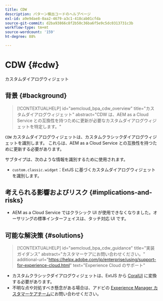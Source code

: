 ```yaml
---
title: CDW
description: パターン検出コードのヘルプページ
exl-id: a9e9dae8-0aa2-4679-a3c1-418cab01cfda
source-git-commit: d2ba93866c8f2b50c36ba6f5e9c5dc0313731c3b
workflow-type: tm+mt
source-wordcount: '159'
ht-degree: 88%

---
```


# CDW {#cdw}

カスタムダイアログウィジェット

## 背景 {#background}

>[!CONTEXTUALHELP]
>id="aemcloud_bpa_cdw_overview"
>title="カスタムダイアログウィジェット"
>abstract="CDW は、AEM as a Cloud Service との互換性を持つために更新が必要なカスタムダイアログウィジェットを特定します。"

`CDW`  カスタムダイアログウィジェットは、カスタムクラシックダイアログウィジェットを識別します。 これらは、AEM as a Cloud Service との互換性を持つために更新する必要があります。

サブタイプは、次のような情報を識別するために使用されます。

* `custom.classic.widget`：ExtJS に基づくカスタムダイアログウィジェットを識別します。

## 考えられる影響およびリスク {#implications-and-risks}

* AEM as a Cloud Service ではクラシック UI が使用できなくなりました。オーサリングの標準インターフェイスは、タッチ対応 UI です。

## 可能な解決策 {#solutions}

>[!CONTEXTUALHELP]
>id="aemcloud_bpa_cdw_guidance"
>title="実装ガイダンス"
>abstract="カスタマーケアにお問い合わせください。"
>additional-url="https://helpx.adobe.com/jp/enterprise/using/support-for-experience-cloud.html" text="Experience Cloud のサポート"

* カスタムクラシックダイアログウィジェットは、ExtJS から [CoralUI](https://developer.adobe.com/experience-manager/reference-materials/6-5/coral-ui/coralui3/getting-started.html) に変換する必要があります。
* 不明な点や対処すべき懸念がある場合は、アドビの [Experience Manager カスタマーケアチーム](https://helpx.adobe.com/jp/enterprise/using/support-for-experience-cloud.html)にお問い合わせください。
